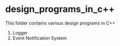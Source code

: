 # design_programs_in_c++
This folder contains various design programs in C++

1. Logger
2. Event Notification System
